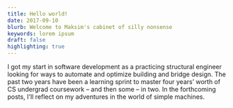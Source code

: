 ```yaml
---
title: Hello world!
date: 2017-09-10
blurb: Welcome to Maksim's cabinet of silly nonsense
keywords: lorem ipsum
draft: false
highlighting: true
---
```


I got my start in software development as a practicing structural engineer 
looking for ways to automate and optimize building and bridge design.
The past two years have been a learning sprint to master four years’ worth 
of CS undergrad coursework – and then some – in two. In the forthcoming
posts, I'll reflect on my adventures in the world of simple machines.
